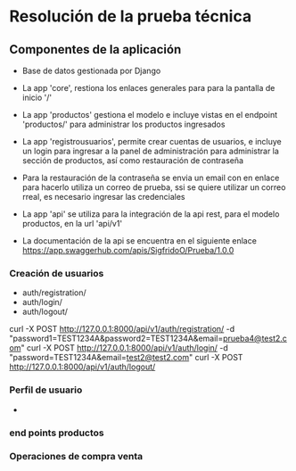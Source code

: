 # Resolución de la prueba técnica

## Componentes de la aplicación

- Base de datos gestionada por Django
- La app 'core', restiona los enlaces generales para para la pantalla de inicio '/'
- La app 'productos' gestiona el modelo e incluye vistas en el endpoint 'productos/' para administrar los productos ingresados
- La app 'registrousuarios', permite crear cuentas de usuarios, e incluye un login para ingresar a la panel de administración para administrar la sección de productos, así como restauración de contraseña 
- Para la restauración de la contraseña se envia un email con en enlace para hacerlo utiliza un correo de prueba, ssi se quiere utilizar un correo rreal, es necesario ingresar las credenciales
- La app 'api' se utiliza para la integración de la api rest, para el modelo productos, en la url 'api/v1'

- La documentación de la api se encuentra en el siguiente enlace
  https://app.swaggerhub.com/apis/SigfridoO/Prueba/1.0.0

### Creación de usuarios

- auth/registration/
- auth/login/
- auth/logout/

curl -X POST http://127.0.0.1:8000/api/v1/auth/registration/ -d "password1=TEST1234A&password2=TEST1234A&email=prueba4@test2.com"
curl -X POST http://127.0.0.1:8000/api/v1/auth/login/ -d "password=TEST1234A&email=test2@test2.com" 
curl -X POST http://127.0.0.1:8000/api/v1/auth/logout/

### Perfil de usuario
- 



### end points productos

### Operaciones de compra venta